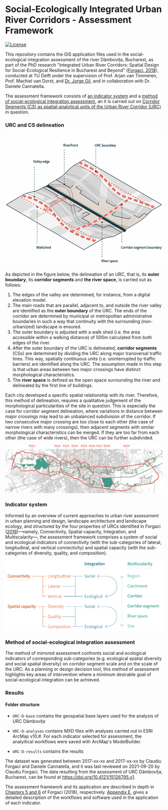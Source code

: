 # Social-Ecologically Integrated Urban River Corridors - Assessment Framework

[![License](https://img.shields.io/badge/License-Apache%202.0-blue.svg)](https://opensource.org/licenses/Apache-2.0)

This repository contains the GIS application files used in the social-ecological integration assessment of the river Dâmbovița, Bucharest, as part of the PhD research "Integrated Urban River Corridors: Spatial Design for Social-Ecological Resilience in Bucharest and Beyond" ([Forgaci, 2018](https://doi.org/10.7480/abe.2018.31)), conducted at TU Delft under the supervision of Prof. Arjan van Timmeren, Prof. Machiel van Dorst, and [Dr. Jorge Gil](https://github.com/jorgegil), and in collaboration with Dr. Daniele Cannatella.

The assessment framework consists of [an indicator system](#Indicator-system) and a [method of social-ecological integration assessment](#Method-of-social-ecological-integration-assessment), an it is carried out on [Corridor Segments (CS) as spatial-analytical units of the Urban River Corridor (URC)](#URC-and-CS-delineation) in question.

### URC and CS delineation

<img src="fig/delineation.jpg" width="600"/>

As depicted in the figure below, the delineation of an URC, that is, its **outer boundary**, its **corridor segments** and **the river space**, is carried out as follows:

1.  The edges of the valley are determined, for instance, from a digital elevation model.
2.  The main roads that are parallel, adjacent to, and outside the river valley are identified as the **outer boundary** of the URC. The ends of the corridor are determined by municipal or metropolitan administrative boundaries in such a way that continuity with the surrounding (non-urbanized) landscape is ensured.
3.  The outer boundary is adjusted with a walk shed (i.e. the area accessible within a walking distance) of 500m calculated from both edges of the river.
4.  After the outer boundary of the URC is delineated, **corridor segments** (CSs) are determined by dividing the URC along major transversal traffic lines. This way, spatially continuous units (i.e. uninterrupted by traffic barriers) are identified along the URC. The assumption made in this step is that urban areas between two major crossings have distinct morphological characteristics.
5.  The **river space** is defined as the open space surrounding the river and delineated by the first line of buildings.

Each city developed a specific spatial relationship with its river. Therefore, this method of delineation, requires a qualitative judgement of the morphological particularities of the site in question. This is especially the case for corridor segment delineation, where variations in distance between major crossings may lead to an unbalanced subdivision of the corridor. If two consecutive major crossing are too close to each other (the case of narrow rivers with many crossings), then adjacent segments with similar morphological characteristics can be merged. If they are too far from each other (the case of wide rivers), then the URC can be further subdivided.

![Delineation of URC Dâmbovița](fig/URC-D-delineation.png "Delineation of URC Dâmbovița")

### Indicator system

Informed by an overview of current approaches to urban river assessment in urban planning and design, landscape architecture and landscape ecology, and structured by the four properties of URCs identified in Forgaci ([2018](https://doi.org/10.7480/abe.2018.31))—namely, Connectivity, Spatial capacity, Integration, and Multiscalarity—, the assessment framework comprises a system of social and ecological indicators of connectivity (with the sub-categories of lateral, longitudinal, and vertical connectivity) and spatial capacity (with the sub-categories of diversity, quality, and composition).

![Social-Ecological Integration Assessment Framework](fig/framework.png "Social-Ecological Integration Assessment Framework")

### Method of social-ecological integration assessment

The method of mirrored assessment confronts social and ecological indicators of corresponding sub-categories (e.g. ecological spatial diversity and social spatial diversity) on corridor segment scale and on the scale of the URC. As a planning or design decision tool, this method of assessment highlights key areas of intervention where a minimum desirable goal of social-ecological integration can be achieved.

### Results

#### Folder structure

-   `URC-D-base` contains the geospatial base layers used for the analysis of URC Dâmbovița

-   `URC-D-analyses` contains MXD files with analyses carried out in ESRI ArcMap v10.\#. For each indicator selected for assessment, the analyitical workflows were saved with ArcMap's ModelBuilder.

-   `URC-D-results` contains the results

The dataset was generated between 2017-xx-xx and 2017-xx-xx by Claudiu Forgaci and Daniele Cannatella, and it was last reviewed on 2021-09-20 by Claudiu Forgaci. The data resulting from the assessment of URC Dâmbovița, Bucharest, can be found at <https://doi.org/10.4121/15126795.v1>.

The assessment framework and its application are described in depth in [Chapters 5 and 6](https://journals.open.tudelft.nl/plugins/generic/pdfJsViewer/pdf.js/web/viewer.html?file=https%3A%2F%2Fjournals.open.tudelft.nl%2Fabe%2Farticle%2Fdownload%2F3275%2F3447%2F8841#9789463661096-TXT.indd%3A.322290%3A59394) of Forgaci (2018), respectively. [Appendix E](https://journals.open.tudelft.nl/plugins/generic/pdfJsViewer/pdf.js/web/viewer.html?file=https%3A%2F%2Fjournals.open.tudelft.nl%2Fabe%2Farticle%2Fdownload%2F3275%2F3447%2F8841#9789463661096-TXT.indd%3A.322609%3A59470), gives a detailed description of the workflows and software used in the application of each indicator.
